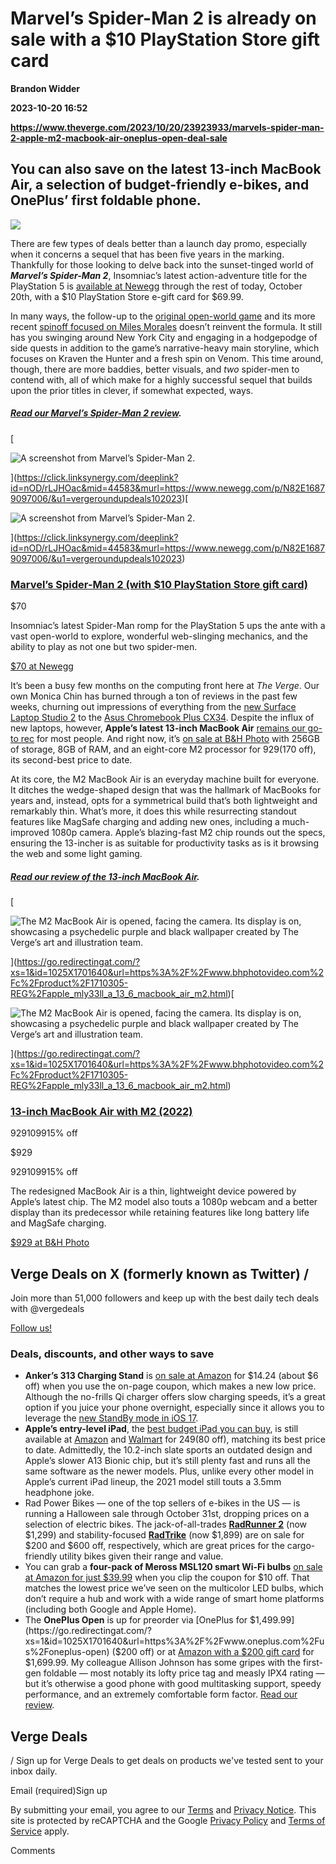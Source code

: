 # Marvel’s Spider-Man 2 is already on sale with a $10 PlayStation Store gift card
**Brandon Widder**

**2023-10-20 16:52**

**https://www.theverge.com/2023/10/20/23923933/marvels-spider-man-2-apple-m2-macbook-air-oneplus-open-deal-sale**

You can also save on the latest 13-inch MacBook Air, a selection of budget-friendly e-bikes, and OnePlus’ first foldable phone.
-------------------------------------------------------------------------------------------------------------------------------

![](https://cdn.vox-cdn.com/thumbor/WWVY-wnrMqMYz4wBB1i64Hxg4X8=/0x0:1612x1075/1200x628/filters:focal(806x538:807x539)/cdn.vox-cdn.com/uploads/chorus_asset/file/25018571/Marvel_s_Spider_Man_2_Press_Image.jpg)

There are few types of deals better than a launch day promo, especially when it concerns a sequel that has been five years in the marking. Thankfully for those looking to delve back into the sunset-tinged world of _**Marvel’s Spider-Man 2**_, Insomniac’s latest action-adventure title for the PlayStation 5 is [available at Newegg](https://click.linksynergy.com/deeplink?id=nOD/rLJHOac&mid=44583&murl=https%3A%2F%2Fwww.newegg.com%2Fp%2FN82E16879097006%2F) through the rest of today, October 20th, with a $10 PlayStation Store e-gift card for $69.99.

In many ways, the follow-up to the [original open-world game](https://www.theverge.com/2018/9/4/17817392/spider-man-marvel-ps4-review) and its more recent [spinoff focused on Miles Morales](https://www.theverge.com/21549085/spider-man-miles-morales-review-ps5-ps4) doesn’t reinvent the formula. It still has you swinging around New York City and engaging in a hodgepodge of side quests in addition to the game’s narrative-heavy main storyline, which focuses on Kraven the Hunter and a fresh spin on Venom. This time around, though, there are more baddies, better visuals, and _two_ spider-men to contend with, all of which make for a highly successful sequel that builds upon the prior titles in clever, if somewhat expected, ways.

##### [Read our _Marvel’s Spider-Man 2_ review](https://www.theverge.com/23915605/spider-man-2-review-ps5).

[![A screenshot from Marvel’s Spider-Man 2.](data:image/gif;base64,R0lGODlhAQABAIAAAAAAAP///yH5BAEAAAAALAAAAAABAAEAAAIBRAA7)

![A screenshot from Marvel’s Spider-Man 2.](https://duet-cdn.vox-cdn.com/thumbor/0x0:1600x900/2400x2400/filters:focal(848x436:849x437):format(webp)/cdn.vox-cdn.com/uploads/chorus_asset/file/24851937/spider_man_2_screenshot_peter_mi.jpg)

](https://click.linksynergy.com/deeplink?id=nOD/rLJHOac&mid=44583&murl=https://www.newegg.com/p/N82E16879097006/&u1=vergeroundupdeals102023)[![A screenshot from Marvel’s Spider-Man 2.](data:image/gif;base64,R0lGODlhAQABAIAAAAAAAP///yH5BAEAAAAALAAAAAABAAEAAAIBRAA7)

![A screenshot from Marvel’s Spider-Man 2.](https://duet-cdn.vox-cdn.com/thumbor/0x0:1600x900/2400x1600/filters:focal(848x436:849x437):format(webp)/cdn.vox-cdn.com/uploads/chorus_asset/file/24851937/spider_man_2_screenshot_peter_mi.jpg)

](https://click.linksynergy.com/deeplink?id=nOD/rLJHOac&mid=44583&murl=https://www.newegg.com/p/N82E16879097006/&u1=vergeroundupdeals102023)

### [Marvel’s Spider-Man 2 (with $10 PlayStation Store gift card)](https://click.linksynergy.com/deeplink?id=nOD/rLJHOac&mid=44583&murl=https://www.newegg.com/p/N82E16879097006/&u1=vergeroundupdeals102023)

$70

Insomniac’s latest Spider-Man romp for the PlayStation 5 ups the ante with a vast open-world to explore, wonderful web-slinging mechanics, and the ability to play as not one but two spider-men.

[$70 at Newegg](https://click.linksynergy.com/deeplink?id=nOD/rLJHOac&mid=44583&murl=https://www.newegg.com/p/N82E16879097006/&u1=vergeroundupdeals102023)

It’s been a busy few months on the computing front here at _The Verge_. Our own Monica Chin has burned through a ton of reviews in the past few weeks, churning out impressions of everything from the [new Surface Laptop Studio 2](https://www.theverge.com/23900932/microsoft-surface-laptop-studio-2-2023-intel-review) to the [Asus Chromebook Plus CX34](https://www.theverge.com/23914934/asus-chromebook-plus-cx34-review). Despite the influx of new laptops, however, **Apple’s latest 13-inch MacBook Air** [remains our go-to rec](https://www.theverge.com/21250695/best-laptops) for most people. And right now, it’s [on sale at B&H Photo](https://go.redirectingat.com/?xs=1&id=1025X1701640&url=https%3A%2F%2Fwww.bhphotovideo.com%2Fc%2Fproduct%2F1710305-REG%2Fapple_mly33ll_a_13_6_macbook_air_m2.html) with 256GB of storage, 8GB of RAM, and an eight-core M2 processor for $929 ($170 off), its second-best price to date.

At its core, the M2 MacBook Air is an everyday machine built for everyone. It ditches the wedge-shaped design that was the hallmark of MacBooks for years and, instead, opts for a symmetrical build that’s both lightweight and remarkably thin. What’s more, it does this while resurrecting standout features like MagSafe charging and adding new ones, including a much-improved 1080p camera. Apple’s blazing-fast M2 chip rounds out the specs, ensuring the 13-incher is as suitable for productivity tasks as is it browsing the web and some light gaming.

##### [Read our review of the 13-inch MacBook Air](https://www.theverge.com/laptop-review/23207440/apple-macbook-air-m2-2022-review).

[![The M2 MacBook Air is opened, facing the camera. Its display is on, showcasing a psychedelic purple and black wallpaper created by The Verge’s art and illustration team.](data:image/gif;base64,R0lGODlhAQABAIAAAAAAAP///yH5BAEAAAAALAAAAAABAAEAAAIBRAA7)

![The M2 MacBook Air is opened, facing the camera. Its display is on, showcasing a psychedelic purple and black wallpaper created by The Verge’s art and illustration team.](https://duet-cdn.vox-cdn.com/thumbor/0x0:2040x1360/2400x2400/filters:focal(1020x680:1021x681):format(webp)/cdn.vox-cdn.com/uploads/chorus_asset/file/23759755/bfarsace_190101_5333_0002.jpg)

](https://go.redirectingat.com/?xs=1&id=1025X1701640&url=https%3A%2F%2Fwww.bhphotovideo.com%2Fc%2Fproduct%2F1710305-REG%2Fapple_mly33ll_a_13_6_macbook_air_m2.html)[![The M2 MacBook Air is opened, facing the camera. Its display is on, showcasing a psychedelic purple and black wallpaper created by The Verge’s art and illustration team.](data:image/gif;base64,R0lGODlhAQABAIAAAAAAAP///yH5BAEAAAAALAAAAAABAAEAAAIBRAA7)

![The M2 MacBook Air is opened, facing the camera. Its display is on, showcasing a psychedelic purple and black wallpaper created by The Verge’s art and illustration team.](https://duet-cdn.vox-cdn.com/thumbor/0x0:2040x1360/2400x1600/filters:focal(1020x680:1021x681):format(webp)/cdn.vox-cdn.com/uploads/chorus_asset/file/23759755/bfarsace_190101_5333_0002.jpg)

](https://go.redirectingat.com/?xs=1&id=1025X1701640&url=https%3A%2F%2Fwww.bhphotovideo.com%2Fc%2Fproduct%2F1710305-REG%2Fapple_mly33ll_a_13_6_macbook_air_m2.html)

### [13-inch MacBook Air with M2 (2022)](https://go.redirectingat.com/?xs=1&id=1025X1701640&url=https%3A%2F%2Fwww.bhphotovideo.com%2Fc%2Fproduct%2F1710305-REG%2Fapple_mly33ll_a_13_6_macbook_air_m2.html)

$929$109915% off

$929

$929$109915% off

The redesigned MacBook Air is a thin, lightweight device powered by Apple’s latest chip. The M2 model also touts a 1080p webcam and a better display than its predecessor while retaining features like long battery life and MagSafe charging.

[$929 at B&H Photo](https://go.redirectingat.com/?xs=1&id=1025X1701640&url=https%3A%2F%2Fwww.bhphotovideo.com%2Fc%2Fproduct%2F1710305-REG%2Fapple_mly33ll_a_13_6_macbook_air_m2.html)

Verge Deals on X (formerly known as Twitter) /
----------------------------------------------

Join more than 51,000 followers and keep up with the best daily tech deals with @vergedeals

[Follow us!](http://bit.ly/2JzR5Ud)

### Deals, discounts, and other ways to save

*   **Anker’s 313 Charging Stand** is [on sale at Amazon](https://www.amazon.com/dp/B07DBXZZN3/?tag=theverge02-20) for $14.24 (about $6 off) when you use the on-page coupon, which makes a new low price. Although the no-frills Qi charger offers slow charging speeds, it’s a great option if you juice your phone overnight, especially since it allows you to leverage the [new StandBy mode in iOS 17](https://www.theverge.com/23791165/apple-ios-17-standby-iphone-dock).
*   **Apple’s entry-level iPad**, the [best budget iPad you can buy](https://www.theverge.com/23639378/best-ipad-apple-buy-model-price), is still available at [Amazon](https://www.amazon.com/dp/B09G9FPHY6/?tag=theverge02-20) and [Walmart](https://goto.walmart.com/c/482924/565706/9383?u=https%3A%2F%2Fwww.walmart.com%2Fip%2F2021-Apple-10-2-inch-iPad-Wi-Fi-64GB-Space-Gray-9th-Generation%2F483978365%2F) for $249 ($80 off), matching its best price to date. Admittedly, the 10.2-inch slate sports an outdated design and Apple’s slower A13 Bionic chip, but it’s still plenty fast and runs all the same software as the newer models. Plus, unlike every other model in Apple’s current iPad lineup, the 2021 model still touts a 3.5mm headphone joke.
*   Rad Power Bikes — one of the top sellers of e-bikes in the US — is running a Halloween sale through October 31st, dropping prices on a selection of electric bikes. The jack-of-all-trades [**RadRunner 2**](https://www.avantlink.com/click.php?tt=cl&merchant_id=3ea584b8-942d-4804-bba4-365e395d607b&website_id=0f9b0f6f-13ac-4498-8e0f-b3beae765e07&url=https%3A%2F%2Fwww.radpowerbikes.com%2Fproducts%2Fradrunner-electric-utility-bike) (now $1,299) and stability-focused [**RadTrike**](https://www.avantlink.com/click.php?tt=cl&merchant_id=3ea584b8-942d-4804-bba4-365e395d607b&website_id=0f9b0f6f-13ac-4498-8e0f-b3beae765e07&url=https%3A%2F%2Fwww.radpowerbikes.com%2Fproducts%2Fradtrike-electric-tricycle) (now $1,899) are on sale for $200 and $600 off, respectively, which are great prices for the cargo-friendly utility bikes given their range and value.
*   You can grab a **four-pack of Meross MSL120 smart Wi-Fi bulbs** [on sale at Amazon for just $39.99](https://www.amazon.com/dp/B08NSQ3M2Z/?tag=theverge02-20) when you clip the coupon for $10 off. That matches the lowest price we’ve seen on the multicolor LED bulbs, which don’t require a hub and work with a wide range of smart home platforms (including both Google and Apple Home).
*   The **OnePlus Open** is up for preorder via [OnePlus for $1,499.99](https://go.redirectingat.com/?xs=1&id=1025X1701640&url=https%3A%2F%2Fwww.oneplus.com%2Fus%2Foneplus-open) ($200 off) or at [Amazon with a $200 gift card](https://www.amazon.com/OnePlus-Open-Foldable-Device-Everything/dp/B0CLBLCZRN?tag=theverge02-20) for $1,699.99. My colleague Allison Johnson has some gripes with the first-gen foldable — most notably its lofty price tag and measly IPX4 rating — but it’s otherwise a good phone with good multitasking support, speedy performance, and an extremely comfortable form factor. [Read our review](https://www.theverge.com/23923599/oneplus-open-review-foldable-battery-screen-camera-price).

Verge Deals
-----------

/ Sign up for Verge Deals to get deals on products we've tested sent to your inbox daily.

Email (required)Sign up

By submitting your email, you agree to our [Terms](https://www.voxmedia.com/legal/terms-of-use) and [Privacy Notice](https://www.voxmedia.com/legal/privacy-notice). This site is protected by reCAPTCHA and the Google [Privacy Policy](https://policies.google.com/privacy) and [Terms of Service](https://policies.google.com/terms) apply.

Comments